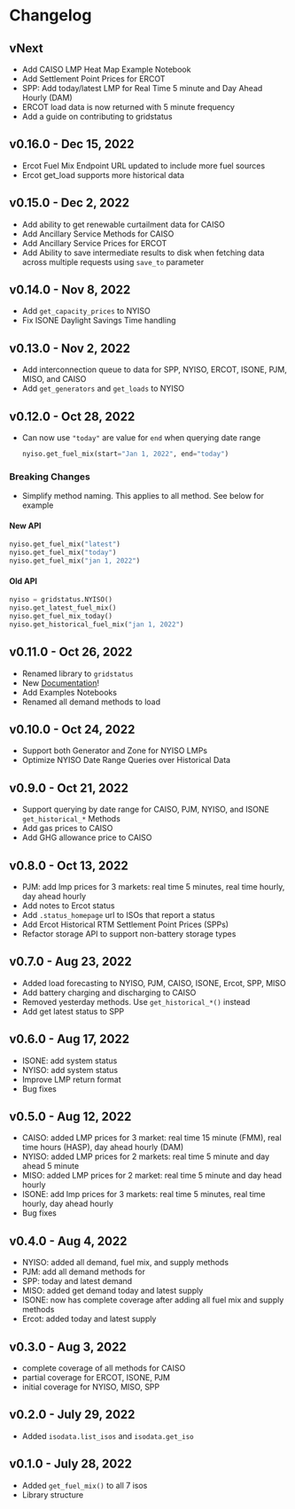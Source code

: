 # Changelog

## vNext 

- Add CAISO LMP Heat Map Example Notebook
- Add Settlement Point Prices for ERCOT
- SPP: Add today/latest LMP for Real Time 5 minute and Day Ahead Hourly (DAM)
- ERCOT load data is now returned with 5 minute frequency
- Add a guide on contributing to gridstatus

## v0.16.0 - Dec 15, 2022

- Ercot Fuel Mix Endpoint URL updated to include more fuel sources
- Ercot get_load supports more historical data

## v0.15.0 - Dec 2, 2022

- Add ability to get renewable curtailment data for CAISO
- Add Ancillary Service Methods for CAISO
- Add Ancillary Service Prices for ERCOT
- Add Ability to save intermediate results to disk when fetching data across multiple requests using `save_to` parameter

## v0.14.0 - Nov 8, 2022

- Add `get_capacity_prices` to NYISO
- Fix ISONE Daylight Savings Time handling

## v0.13.0 - Nov 2, 2022

- Add interconnection queue to data for SPP, NYISO, ERCOT, ISONE, PJM, MISO, and CAISO
- Add `get_generators` and `get_loads` to NYISO

## v0.12.0 - Oct 28, 2022

- Can now use `"today"` are value for `end` when querying date range

    ```python
    nyiso.get_fuel_mix(start="Jan 1, 2022", end="today")
    ```


### Breaking Changes

- Simplify method naming. This applies to all method. See below for example

#### New API

```python
nyiso.get_fuel_mix("latest")
nyiso.get_fuel_mix("today")
nyiso.get_fuel_mix("jan 1, 2022")
```

#### Old API
```python
nyiso = gridstatus.NYISO()
nyiso.get_latest_fuel_mix()
nyiso.get_fuel_mix_today()
nyiso.get_historical_fuel_mix("jan 1, 2022")
```


## v0.11.0 - Oct 26, 2022

- Renamed library to `gridstatus`
- New [Documentation](https://docs.gridstatus.io)!
- Add Examples Notebooks
- Renamed all demand methods to load

## v0.10.0 - Oct 24, 2022

- Support both Generator and Zone for NYISO LMPs
- Optimize NYISO Date Range Queries over Historical Data

## v0.9.0 - Oct 21, 2022

- Support querying by date range for CAISO, PJM, NYISO, and ISONE `get_historical_*` Methods
- Add gas prices to CAISO
- Add GHG allowance price to CAISO

## v0.8.0 - Oct 13, 2022

- PJM: add lmp prices for 3 markets: real time 5 minutes, real time hourly, day ahead hourly
- Add notes to Ercot status
- Add `.status_homepage` url to ISOs that report a status
- Add Ercot Historical RTM Settlement Point Prices (SPPs)
- Refactor storage API to support non-battery storage types

## v0.7.0 - Aug 23, 2022

- Added load forecasting to NYISO, PJM, CAISO, ISONE, Ercot, SPP, MISO
- Add battery charging and discharging to CAISO
- Removed yesterday methods. Use `get_historical_*()` instead
- Add get latest status to SPP

## v0.6.0 - Aug 17, 2022

- ISONE: add system status
- NYISO: add system status
- Improve LMP return format
- Bug fixes

## v0.5.0 - Aug 12, 2022

- CAISO: added LMP prices for 3 market: real time 15 minute (FMM), real time hours (HASP), day ahead hourly (DAM)
- NYISO: added LMP prices for 2 markets: real time 5 minute and day ahead 5 minute
- MISO: added LMP prices for 2 market: real time 5 minute and day head hourly
- ISONE: add lmp prices for 3 markets: real time 5 minutes, real time hourly, day ahead hourly
- Bug fixes

## v0.4.0 - Aug 4, 2022

- NYISO: added all demand, fuel mix, and supply methods
- PJM: add all demand methods for
- SPP: today and latest demand
- MISO: added get demand today and latest supply
- ISONE: now has complete coverage after adding all fuel mix and supply methods
- Ercot: added today and latest supply

## v0.3.0 - Aug 3, 2022

- complete coverage of all methods for CAISO
- partial coverage for ERCOT, ISONE, PJM
- initial coverage for NYISO, MISO, SPP

## v0.2.0 - July 29, 2022

- Added `isodata.list_isos` and `isodata.get_iso`

## v0.1.0 - July 28, 2022

- Added `get_fuel_mix()` to all 7 isos
- Library structure
